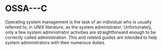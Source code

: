 # OSSA---C

Operating system management is the task of an individual who is usually referred to, in UNIX literature, as the system administrator. Unfortunately, only a few 
system administrator activities are straightforward enough to be correctly called administration. This and related guides are intended to help system administrators with their numerous duties.
